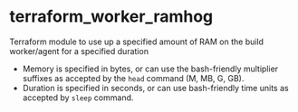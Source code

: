 # terraform_worker_ramhog
Terraform module to use up a specified amount of RAM on the build worker/agent for a specified duration

- Memory is specified in bytes, or can use the bash-friendly multiplier suffixes as accepted by the `head` command (M, MB, G, GB).
- Duration is specified in seconds, or can use bash-friendly time units as accepted by `sleep` command.
